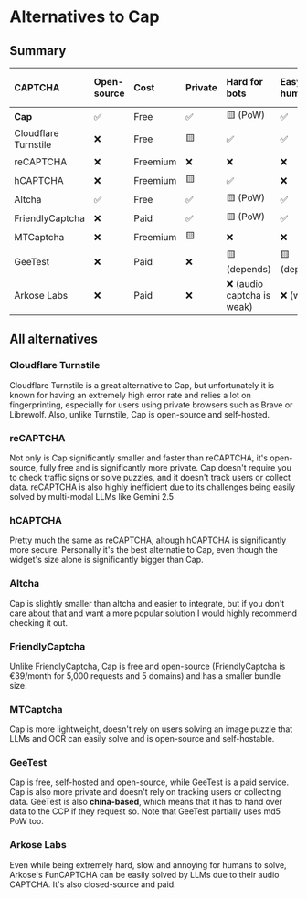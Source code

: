 # Alternatives to Cap

## Summary

| CAPTCHA              | Open-source | Cost     | Private | Hard for bots | Easy for humans | Small error rate | Customizable | Easy to integrate |
| :------------------- | :---------- | :------- | :------ | :------------ | :-------------- | :--------------- | :----------- | :---------------- |
| **Cap**              | ✅          | Free     | ✅       | 🟨 (PoW)      | ✅               | ✅               | ✅            | 🟨                |
| Cloudflare Turnstile | ❌          | Free     | 🟨       | ✅            | ✅               | ❌               | ❌            | ✅                |
| reCAPTCHA            | ❌          | Freemium | ❌       | ❌            | ❌               | 🟨               | ❌            | 🟨                |
| hCAPTCHA             | ❌          | Freemium | 🟨       | ✅            | ❌               | 🟨               | ❌            | 🟨                |
| Altcha               | ✅          | Free     | ✅       | 🟨 (PoW)      | ✅               | ✅               | ✅            | 🟨                |
| FriendlyCaptcha      | ❌          | Paid     | ✅       | 🟨 (PoW)      | ✅               | ✅               | ✅            | 🟨                |
| MTCaptcha            | ❌          | Freemium | 🟨       | ❌            | ❌               | 🟨               | ❌            | 🟨                |
| GeeTest              | ❌          | Paid     | ❌       | 🟨 (depends)  | 🟨 (depends)     | 🟨               | ❌            | 🟨                |
| Arkose Labs          | ❌          | Paid     | ❌       | ❌ (audio captcha is weak) | ❌ (worst)       | ❌               | 🟨            | ❌                |

## All alternatives

### Cloudflare Turnstile

Cloudflare Turnstile is a great alternative to Cap, but unfortunately it is known for having an extremely high error rate and relies a lot on fingerprinting, especially for users using private browsers such as Brave or Librewolf. Also, unlike Turnstile, Cap is open-source and self-hosted.

### reCAPTCHA

Not only is Cap significantly smaller and faster than reCAPTCHA, it's open-source, fully free and is significantly more private. Cap doesn't require you to check traffic signs or solve puzzles, and it doesn't track users or collect data. reCAPTCHA is also highly inefficient due to its challenges being easily solved by multi-modal LLMs like Gemini 2.5

### hCAPTCHA

Pretty much the same as reCAPTCHA, altough hCAPTCHA is significantly more secure. Personally it's the best alternatie to Cap, even though the widget's size alone is significantly bigger than Cap.

### Altcha

Cap is slightly smaller than altcha and easier to integrate, but if you don't care about that and want a more popular solution I would highly recommend checking it out.

### FriendlyCaptcha

Unlike FriendlyCaptcha, Cap is free and open-source (FriendlyCaptcha is €39/month for 5,000 requests and 5 domains) and has a smaller bundle size.

### MTCaptcha

Cap is more lightweight, doesn't rely on users solving an image puzzle that LLMs and OCR can easily solve and is open-source and self-hostable.

### GeeTest

Cap is free, self-hosted and open-source, while GeeTest is a paid service. Cap is also more private and doesn't rely on tracking users or collecting data. GeeTest is also **china-based**, which means that it has to hand over data to the CCP if they request so. Note that GeeTest partially uses md5 PoW too.

### Arkose Labs

Even while being extremely hard, slow and annoying for humans to solve, Arkose's FunCAPTCHA can be easily solved by LLMs due to their audio CAPTCHA. It's also closed-source and paid.
